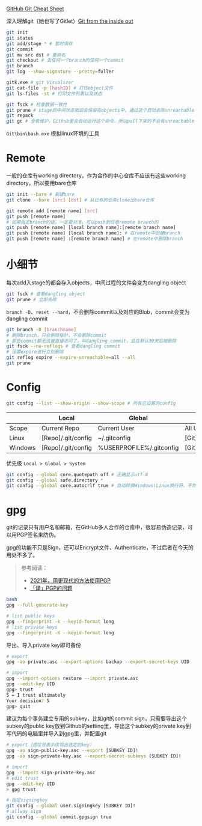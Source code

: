 [GitHub Git Cheat Sheet](https://training.github.com/downloads/github-git-cheat-sheet/)

深入理解git（她也写了Gitlet）[Git from the inside out](https://www.youtube.com/watch?v=fCtZWGhQBvo)

```bash
git init
git status
git add/stage * # 暂时保存
git commit
git mv src dst # 重命名
git checkout # 去任何一个branch的任何一个commit
git branch
git log --show-signature --pretty=fuller

gitk.exe # git Visualizer
git cat-file -p [hashID] # 打印object文件
git ls-files -st # 打印文件列表以及状态

git fsck # 检查数据一致性
git prune # stage的中间状态依旧会保留在objects中，通过这个自动去除unreachable object
git repack
git gc # 全套维护，Github里会自动运行这个命令，所以pull下来的不会有unreachable object
```

`Git\bin\bash.exe` 模拟linux环境的工具

# Remote

一般的仓库有working directory，作为合作的中心仓库不应该有这些working directory，所以要用bare仓库

```bash
git init --bare # 新建bare
git clone --bare [src] [dst] # 从已有的仓库clone出bare仓库

git remote add [remote name] [src]
git push [remote name]
# 如果指定branch的话，一定要对准，可以push到任意remote branch的
git push [remote name] [local branch name]:[remote branch name]
git push [remote name] [local branch name]: # 在remote中创建branch
git push [remote name] :[remote branch name] # 在remote中删除branch
```

# 小细节

每次add入stage的都会存入objects，中间过程的文件会变为dangling object

```bash
git fsck # 查看dangling object
git prune # 立即去除
```

`branch -D`、`reset --hard`，不会删除commit以及对应的Blob，commit会变为dangling commit

```bash
git branch -D [branchname]
# 删除branch，只会删除指针，不会删除commit
# 那些commit都无法被直接访问了，叫dangling commit，会在默认30天后被删除
git fsck --no-reflogs # 查看dangling commit
# 设置expire进行立刻删除
git reflog expire --expire-unreachable=all --all
git prune
```

# Config

```bash
git config --list --show-origin --show-scope # 所有已设置的config
```

|         | Local              | Global                   | System              |
| ------- | ------------------ | ------------------------ | ------------------- |
| Scope   | Current Repo       | Current User             | All User            |
| Linux   | [Repo]/.git/config | ~/.gitconfig             | [Git]/etc/gitconfig |
| Windows | [Repo]/.git/config | %USERPROFILE%/.gitconfig | [Git]/etc/gitconfig |

优先级 `Local > Global > System`

```bash
git config --global core.quotepath off # 正确显示utf-8
git config --global safe.directory *
git config --global core.autocrlf true # 自动转换Windows\Linux换行符，不然的话把仓库复制到另一个环境下会出现一堆whitespace change
```

# gpg

git的记录只有用户名和邮箱，在GitHub多人合作的仓库中，很容易伪造记录，可以用PGP签名来防伪。

gpg的功能不只是Sign，还可以Encrypt文件、Authenticate，不过后者在今天的用处不多了。

> 参考阅读：
>
> - [2021年，用更现代的方法使用PGP](<https://ulyc.github.io/2021/01/13/2021年-用更现代的方法使用PGP-上/>)
> - [「译」PGP的问题](https://ulyc.github.io/2022/09/05/tr-pgp-problem-1/)

```bash
bash
gpg --full-generate-key

# list public keys
gpg --fingerprint -k --keyid-format long
# list private keys
gpg --fingerprint -K --keyid-format long
```

导出、导入private key即可备份

```bash
# export
gpg -ao private.asc --export-options backup --export-secret-keys UID

# import
gpg --import-options restore --import private.asc
gpg --edit-key UID
gpg> trust
5 = I trust ultimately
Your decision? 5
gpg> quit
```

建议为每个事务建立专用的subkey，比如git的commit sign，只需要导出这个subkey的public key放到Github的setting里，导出这个subkey的private key到写代码的电脑里并导入到gpg里，并配置git

```bash
# export（感叹号表示仅导出选定的key）
gpg -ao sign-public-key.asc --export [SUBKEY ID]!
gpg -ao sign-private-key.asc --export-secret-subkeys [SUBKEY ID]!

# import
gpg --import sign-private-key.asc
# edit trust
gpg --edit-key UID
> gpg trust

# 指定signingkey
git config --global user.signingkey [SUBKEY ID]!
# allway sign
git config --global commit.gpgsign true
```
